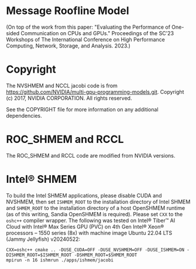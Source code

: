 # Message Roofline Model
(On top of the work from this paper: "Evaluating the Performance of One-sided Communication on CPUs and GPUs." Proceedings of the SC'23 Workshops of The International Conference on High Performance Computing, Network, Storage, and Analysis. 2023.)

# Copyright
The NVSHMEM and NCCL jacobi code is from https://github.com/NVIDIA/multi-gpu-programming-models.git. Copyright (c) 2017, NVIDIA CORPORATION. All rights reserved.

See the COPYRIGHT file for more information on any additional dependencies.

# ROC_SHMEM and RCCL
The ROC_SHMEM and RCCL code are modified from NVIDIA versions.

# Intel® SHMEM
To build the Intel SHMEM applications, please disable CUDA and NVSHMEM, then
set `ISHMEM_ROOT` to the installation directory of Intel SHMEM and `SHMEM_ROOT`
to the installation directory of a host OpenSHMEM runtime (as of this writing,
Sandia OpenSHMEM is required).  Please set `CXX` to the `oshc++` compiler
wrapper. The following was tested on Intel® Tiber™ AI Cloud with Intel® Max
Series GPU (PVC) on 4th Gen Intel® Xeon® processors – 1550 series (8x) with
machine image Ubuntu 22.04 LTS (Jammy Jellyfish) v20240522:
```
CXX=oshc++ cmake .. -DUSE_CUDA=OFF -DUSE_NVSHMEM=OFF -DUSE_ISHMEM=ON -DISHMEM_ROOT=$ISHMEM_ROOT -DSHMEM_ROOT=$SHMEM_ROOT
mpirun -n 16 ishmrun ./apps/ishmem/jacobi
```
